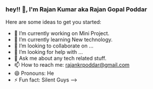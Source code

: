 ###                                                     hey!! 👋, I'm Rajan Kumar aka Rajan Gopal Poddar



Here are some ideas to get you started:

- 🔭 I’m currently working on Mini Project.
- 🌱 I’m currently learning New technology.
- 👯 I’m looking to collaborate on ...
- 🤔 I’m looking for help with ...
- 💬 Ask me about any tech related stuff.
- 📫 How to reach me: rajankrpoddar@gmail.com
- 😄 Pronouns: He
- ⚡ Fun fact: Silent Guys
-->
